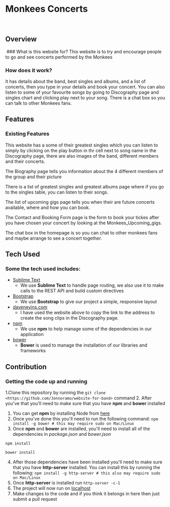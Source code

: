 # Monkees Concerts
 
## Overview
 ### What is this website for?
This website is to try and encourage people to go and see concerts performed by the Monkees
 ### How does it work?
It has details about the band, best singles and albums, and a list of concerts, then you type in your details and book your concert.
You can also listen to some of your favourite songs by going to Discography page and singles chart and clicking play next to your song. There is a chat box so you can talk to other Monkees fans.

## Features
 ### Existing Features
This website has a some of their greatest singles which you can listen to simply by clicking on the play button in thr cell next to song name in the Discography page, there are also images of the band, different members and their concerts.

The Biography page tells you information about the 4 different members of the group and their picture

There  is a list of greatest singles and greatest albums page where if you go to the singles table, you can listen to their songs.

The list of upcoming gigs page tells you when their are future concerts available, where and how you can book.

The Contact and Booking Form page is the form to book your tickes after you have chosen your concert by looking at the Monkees_Upcoming_gigs.

The chat box in the homepage is so you can chat to other monkees fans and maybe arrange to see a concert together.
 
## Tech Used
 ### Some the tech used includes:
- [Sublime Text](https://www.sublimetext.com)
    - We use **Sublime Text** to handle page routing, we also use it to make calls to the REST API and build custom directives
- [Bootstrap](http://getbootstrap.com/)
    - We use **Bootstrap** to give our project a simple, responsive layout
- [davenevins.com](http://davenevins.com/fttp/mp3/misc/monkees) 
    - I have used the website above to copy the link to the address to create the song clips in the Discography page. 
- [npm](https://www.npmjs.com/)
    - We use **npm** to help manage some of the dependencies in our application
- [bower](https://bower.io/)
    - **Bower** is used to manage the installation of our libraries and frameworks
 
## Contribution
 ### Getting the code up and running
1.Clone this repository by running the ```git clone <https://github.com/Jonnoramo/website-for-band>``` command
2. After you've that you'll need to make sure that you have **npm** and **bower** installed
  1. You can get **npm** by installing Node from [here](https://nodejs.org/en/)
  2. Once you've done this you'll need to run the following command:
     `npm install -g bower # this may require sudo on Mac/Linux`
3. Once **npm** and **bower** are installed, you'll need to install all of the dependencies in *package.json* and *bower.json*
  ```
  npm install
 
  bower install
  ```
4. After those dependencies have been installed you'll need to make sure that you have **http-server** installed. You can install this by running the following: ```npm install -g http-server # this also may require sudo on Mac/Linux```
5. Once **http-server** is installed run ```http-server -c-1```
6. The project will now run on [localhost](http://127.0.0.1:8080)
7. Make changes to the code and if you think it belongs in here then just submit a pull request
